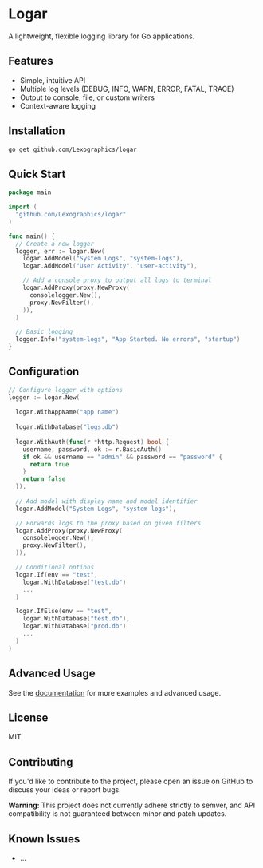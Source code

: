 # Logar

A lightweight, flexible logging library for Go applications.

## Features

- Simple, intuitive API
- Multiple log levels (DEBUG, INFO, WARN, ERROR, FATAL, TRACE)
- Output to console, file, or custom writers
- Context-aware logging

## Installation

```bash
go get github.com/Lexographics/logar
```

## Quick Start

```go
package main

import (
  "github.com/Lexographics/logar"
)

func main() {
  // Create a new logger
  logger, err := logar.New(
    logar.AddModel("System Logs", "system-logs"),
    logar.AddModel("User Activity", "user-activity"),

    // Add a console proxy to output all logs to terminal
    logar.AddProxy(proxy.NewProxy(
      consolelogger.New(),
      proxy.NewFilter(),
    )),
  )

  // Basic logging
  logger.Info("system-logs", "App Started. No errors", "startup")
}
```

## Configuration

```go
// Configure logger with options
logger := logar.New(
  
  logar.WithAppName("app name")
  
  logar.WithDatabase("logs.db")
  
  logar.WithAuth(func(r *http.Request) bool {
    username, password, ok := r.BasicAuth()
    if ok && username == "admin" && password == "password" {
      return true
    }
    return false
  }),
  
  // Add model with display name and model identifier
  logar.AddModel("System Logs", "system-logs"),

  // Forwards logs to the proxy based on given filters
  logar.AddProxy(proxy.NewProxy(
    consolelogger.New(),
    proxy.NewFilter(),
  )),

  // Conditional options
  logar.If(env == "test", 
    logar.WithDatabase("test.db")
    ...
  )

  logar.IfElse(env == "test",
    logar.WithDatabase("test.db"),
    logar.WithDatabase("prod.db")
    ...
  )
)
```

## Advanced Usage

See the [documentation](https://godoc.org/github.com/Lexographics/logar) for more examples and advanced usage.

## License

MIT

## Contributing

If you'd like to contribute to the project, please open an issue on GitHub to discuss your ideas or report bugs.

**Warning:** This project does not currently adhere strictly to semver, and API compatibility is not guaranteed between minor and patch updates.

## Known Issues

- ...
